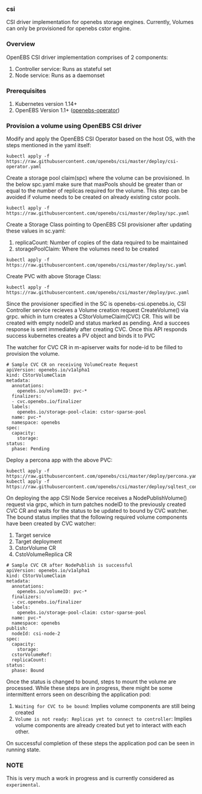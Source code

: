 ### csi
CSI driver implementation for openebs storage engines.
Currently, Volumes can only be provisioned for openebs cstor engine.

### Overview
OpenEBS CSI driver implementation comprises of 2 components:
1) Controller service: Runs as stateful set
2) Node service: Runs as a daemonset

### Prerequisites
1) Kubernetes version 1.14+
2) OpenEBS Version 1.1+ ([openebs-operator](https://raw.githubusercontent.com/openebs/openebs/master/k8s/openebs-operator.yaml))

### Provision a volume using OpenEBS CSI driver

Modify and apply the OpenEBS CSI Operator based on the host OS, with the steps mentioned in the yaml itself:
```
kubectl apply -f https://raw.githubusercontent.com/openebs/csi/master/deploy/csi-operator.yaml
```
Create a storage pool claim(spc) where the volume can be provisioned. In the below spc.yaml make sure that maxPools should be greater than or equal to the number of replicas required for the volume.
This step can be avoided if volume needs to be created on already existing cstor pools. 
```
kubectl apply -f https://raw.githubusercontent.com/openebs/csi/master/deploy/spc.yaml
```
Create a Storage Class pointing to OpenEBS CSI provisioner after updating these values in sc.yaml:
1) replicaCount: Number of copies of the data required to be maintained
2) storagePoolClaim: Where the volumes need to be created
```
kubectl apply -f https://raw.githubusercontent.com/openebs/csi/master/deploy/sc.yaml
```
Create PVC with above Storage Class:
```
kubectl apply -f https://raw.githubusercontent.com/openebs/csi/master/deploy/pvc.yaml
```
Since the provisioner specified in the SC is openebs-csi.openebs.io,
CSI Controller service recieves a Volume creation request CreateVolume() via grpc. 
which in turn creates a CStorVolumeClaim(CVC) CR. This will be created with empty nodeID and status marked as pending. 
And a succees response is sent immediately after creating CVC. Once this API responds success kubernetes creates a PV object and binds it to PVC

The watcher for CVC CR in m-apiserver waits for node-id to be filled to provision the volume.
```
# Sample CVC CR on receiving VolumeCreate Request
apiVersion: openebs.io/v1alpha1
kind: CStorVolumeClaim
metadata:
  annotations:
    openebs.io/volumeID: pvc-*
  finalizers:
  - cvc.openebs.io/finalizer
  labels:
    openebs.io/storage-pool-claim: cstor-sparse-pool
  name: pvc-*
  namespace: openebs
spec:
  capacity:
    storage: 
status: 
  phase: Pending
```

Deploy a percona app with the above PVC:
```
kubectl apply -f https://raw.githubusercontent.com/openebs/csi/master/deploy/percona.yaml
kubectl apply -f https://raw.githubusercontent.com/openebs/csi/master/deploy/sqltest_configmap.yaml
```

On deploying the app CSI Node Service receives a NodePublishVolume() request via grpc,
which in turn patches nodeID to the previously created CVC CR and waits for the  status to be updated to bound by CVC watcher. 
The bound status implies that the following required volume components have been created by CVC watcher:
1) Target service
2) Target deployment
3) CstorVolume CR
4) CstoVolumeReplica CR
```
# Sample CVC CR after NodePublish is successful
apiVersion: openebs.io/v1alpha1
kind: CStorVolumeClaim
metadata:
  annotations:
    openebs.io/volumeID: pvc-*
  finalizers:
  - cvc.openebs.io/finalizer
  labels:
    openebs.io/storage-pool-claim: cstor-sparse-pool
  name: pvc-*
  namespace: openebs
publish:
  nodeId: csi-node-2
spec:
  capacity:
    storage:
  cstorVolumeRef:
  replicaCount: 
status:
  phase: Bound
```
Once the status is changed to bound, steps to mount the volume are processed.
While these steps are in progress, there might be some intermittent errors seen on describing the application pod:
1) `Waiting for CVC to be bound`: Implies volume components are still being created
2) `Volume is not ready: Replicas yet to connect to controller`: Implies volume components are already created but yet to interact with each other.

On successful completion of these steps the application pod can be seen in running state.
### NOTE
This is very much a work in progress and is currently considered as `experimental`.
